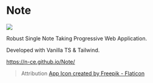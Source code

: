 # Note

![](x192.png)

Robust Single Note Taking Progressive Web Application.

Developed with Vanilla TS & Tailwind.

https://n-ce.github.io/Note/

> Attribution
[App Icon created by Freepik - Flaticon](https://www.flaticon.com/free-icons/writing)

